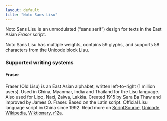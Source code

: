 ```yaml
---
layout: default
title: "Noto Sans Lisu"
---
```

Noto Sans Lisu is an unmodulated (“sans serif”) design for texts in the East Asian _Fraser_ script. 

Noto Sans Lisu has multiple weights, contains 59 glyphs, and supports 58 characters from the Unicode block Lisu.


### Supported writing systems


#### Fraser

Fraser (Old Lisu) is an East Asian alphabet, written left-to-right (1 million users). Used in China, Myanmar, India and Thailand for the Lisu language. Also used for Lipo, Naxi, Zaiwa, Lakkia. Created 1915 by Sara Ba Thaw and improved by James O. Fraser. Based on the Latin script. Official Lisu language script in China since 1992. Read more on [ScriptSource](https://scriptsource.org/scr/Lisu), [Unicode](https://www.unicode.org/versions/Unicode13.0.0/ch18.pdf#G44587), [Wikipedia](https://en.wikipedia.org/wiki/ISO_15924:Lisu), [Wiktionary](https://en.wiktionary.org/wiki/Category:Lisu_script), [r12a](https://r12a.github.io/scripts/links?iso=Lisu).

